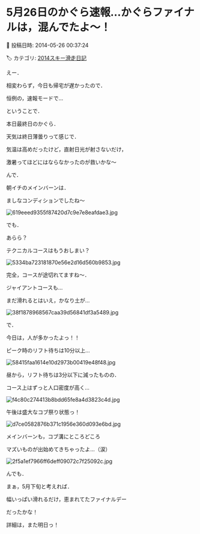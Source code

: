 # 5月26日のかぐら速報…かぐらファイナルは，混んでたよ～！

📅 投稿日時: 2014-05-26 00:37:24

🏷️ カテゴリ: [2014スキー滑走日記](c992167609b6415052179ee69ea1ea7d8.md)

えー．


相変わらず，今日も帰宅が遅かったので．


恒例の，速報モードで…





ということで．


本日最終日のかぐら．


天気は終日薄曇りって感じで．


気温は高めだったけど，直射日光が射さないだけ，


激暑ってほどにはならなかったのが救いかな～





んで．


朝イチのメインバーンは．


ましなコンディションでしたね～




![619eeed9355f87420d7c9e7e8eafdae3.jpg](images/619eeed9355f87420d7c9e7e8eafdae3.jpg)







でも．


あらら？


テクニカルコースはもうおしまい？




![5334ba723181870e56e2d16d560b9853.jpg](images/5334ba723181870e56e2d16d560b9853.jpg)




完全，コースが途切れてますね～．





ジャイアントコースも…


まだ滑れるとはいえ，かなり土が…




![38f1878968567caa39d56841df3a5489.jpg](images/38f1878968567caa39d56841df3a5489.jpg)







で．


今日は，人が多かったよっ！！


ピーク時のリフト待ちは10分以上…




![58415faa1614e10d2973b00419e48f48.jpg](images/58415faa1614e10d2973b00419e48f48.jpg)







昼から，リフト待ちは3分以下に減ったものの．


コース上はずっと人口密度が高く…




![f4c80c274413b8bdd65fe8a4d3823c4d.jpg](images/f4c80c274413b8bdd65fe8a4d3823c4d.jpg)




午後は盛大なコブ祭り状態っ！




![d7ce0582876b371c1956e360d093e6bd.jpg](images/d7ce0582876b371c1956e360d093e6bd.jpg)




メインバーンも，コブ溝にところどころ


マズいものが出始めてきちゃったよ…（涙）




![2f5a1ef7966ff6deff09072c7f25092c.jpg](images/2f5a1ef7966ff6deff09072c7f25092c.jpg)







んでも．


まぁ，5月下旬と考えれば．


幅いっぱい滑れるだけ，恵まれてたファイナルデー


だったかな！





詳細は，また明日っ！
